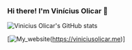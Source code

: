 ### Hi there! I'm Vinícius Olicar 👋



![Vinicius Olicar's GitHub stats](https://github-readme-stats.vercel.app/api?username=volicar&show_icons=true&theme=dracula)

[![My_website](https://dyn-qrcode.vercel.app/api?url=https://viniciusolicar.me)(https://viniciusolicar.me)]

<!--
- 🔭 I’m currently working on ...
- 🌱 I’m currently learning ...
- 👯 I’m looking to collaborate on ...
- 🤔 I’m looking for help with ...
- 💬 Ask me about ...
- 📫 How to reach me: ...
- 😄 Pronouns: ...
- ⚡ Fun fact: ...
-->
